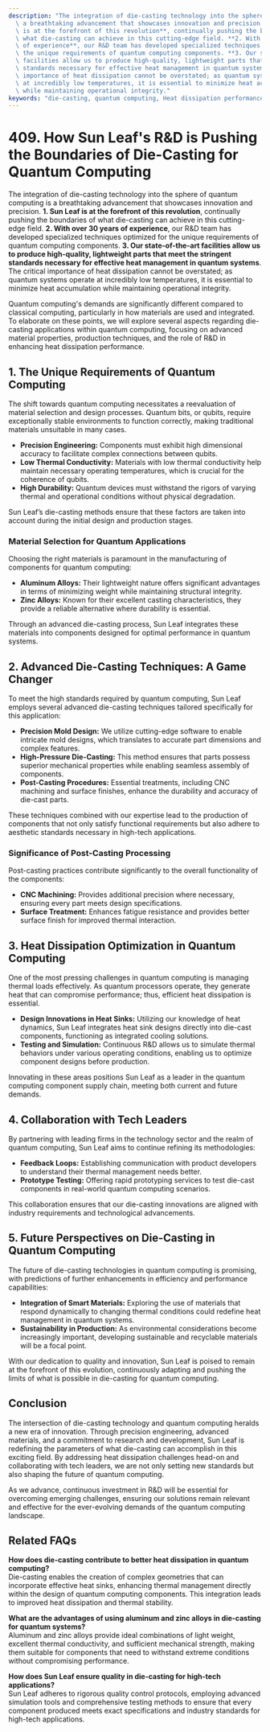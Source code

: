 ```yaml
---
description: "The integration of die-casting technology into the sphere of quantum computing is\
  \ a breathtaking advancement that showcases innovation and precision. **1. Sun Leaf\
  \ is at the forefront of this revolution**, continually pushing the boundaries of\
  \ what die-casting can achieve in this cutting-edge field. **2. With over 30 years\
  \ of experience**, our R&D team has developed specialized techniques optimized for\
  \ the unique requirements of quantum computing components. **3. Our state-of-the-art\
  \ facilities allow us to produce high-quality, lightweight parts that meet the stringent\
  \ standards necessary for effective heat management in quantum systems**. The critical\
  \ importance of heat dissipation cannot be overstated; as quantum systems operate\
  \ at incredibly low temperatures, it is essential to minimize heat accumulation\
  \ while maintaining operational integrity."
keywords: "die-casting, quantum computing, Heat dissipation performance, Heat sink"
---
```

# 409. How Sun Leaf's R&D is Pushing the Boundaries of Die-Casting for Quantum Computing

The integration of die-casting technology into the sphere of quantum computing is a breathtaking advancement that showcases innovation and precision. **1. Sun Leaf is at the forefront of this revolution**, continually pushing the boundaries of what die-casting can achieve in this cutting-edge field. **2. With over 30 years of experience**, our R&D team has developed specialized techniques optimized for the unique requirements of quantum computing components. **3. Our state-of-the-art facilities allow us to produce high-quality, lightweight parts that meet the stringent standards necessary for effective heat management in quantum systems**. The critical importance of heat dissipation cannot be overstated; as quantum systems operate at incredibly low temperatures, it is essential to minimize heat accumulation while maintaining operational integrity.

Quantum computing's demands are significantly different compared to classical computing, particularly in how materials are used and integrated. To elaborate on these points, we will explore several aspects regarding die-casting applications within quantum computing, focusing on advanced material properties, production techniques, and the role of R&D in enhancing heat dissipation performance.

## **1. The Unique Requirements of Quantum Computing**

The shift towards quantum computing necessitates a reevaluation of material selection and design processes. Quantum bits, or qubits, require exceptionally stable environments to function correctly, making traditional materials unsuitable in many cases. 

- **Precision Engineering:** Components must exhibit high dimensional accuracy to facilitate complex connections between qubits.
- **Low Thermal Conductivity:** Materials with low thermal conductivity help maintain necessary operating temperatures, which is crucial for the coherence of qubits.
- **High Durability:** Quantum devices must withstand the rigors of varying thermal and operational conditions without physical degradation.

Sun Leaf’s die-casting methods ensure that these factors are taken into account during the initial design and production stages.

### **Material Selection for Quantum Applications**

Choosing the right materials is paramount in the manufacturing of components for quantum computing:

- **Aluminum Alloys:** Their lightweight nature offers significant advantages in terms of minimizing weight while maintaining structural integrity.
- **Zinc Alloys:** Known for their excellent casting characteristics, they provide a reliable alternative where durability is essential.

Through an advanced die-casting process, Sun Leaf integrates these materials into components designed for optimal performance in quantum systems.

## **2. Advanced Die-Casting Techniques: A Game Changer**

To meet the high standards required by quantum computing, Sun Leaf employs several advanced die-casting techniques tailored specifically for this application:

- **Precision Mold Design:** We utilize cutting-edge software to enable intricate mold designs, which translates to accurate part dimensions and complex features.
- **High-Pressure Die-Casting:** This method ensures that parts possess superior mechanical properties while enabling seamless assembly of components.
- **Post-Casting Procedures:** Essential treatments, including CNC machining and surface finishes, enhance the durability and accuracy of die-cast parts.

These techniques combined with our expertise lead to the production of components that not only satisfy functional requirements but also adhere to aesthetic standards necessary in high-tech applications.

### **Significance of Post-Casting Processing**

Post-casting practices contribute significantly to the overall functionality of the components:

- **CNC Machining:** Provides additional precision where necessary, ensuring every part meets design specifications.
- **Surface Treatment:** Enhances fatigue resistance and provides better surface finish for improved thermal interaction.

## **3. Heat Dissipation Optimization in Quantum Computing**

One of the most pressing challenges in quantum computing is managing thermal loads effectively. As quantum processors operate, they generate heat that can compromise performance; thus, efficient heat dissipation is essential.

- **Design Innovations in Heat Sinks:** Utilizing our knowledge of heat dynamics, Sun Leaf integrates heat sink designs directly into die-cast components, functioning as integrated cooling solutions.
- **Testing and Simulation:** Continuous R&D allows us to simulate thermal behaviors under various operating conditions, enabling us to optimize component designs before production.

Innovating in these areas positions Sun Leaf as a leader in the quantum computing component supply chain, meeting both current and future demands.

## **4. Collaboration with Tech Leaders**

By partnering with leading firms in the technology sector and the realm of quantum computing, Sun Leaf aims to continue refining its methodologies:

- **Feedback Loops:** Establishing communication with product developers to understand their thermal management needs better.
- **Prototype Testing:** Offering rapid prototyping services to test die-cast components in real-world quantum computing scenarios.

This collaboration ensures that our die-casting innovations are aligned with industry requirements and technological advancements.

## **5. Future Perspectives on Die-Casting in Quantum Computing**

The future of die-casting technologies in quantum computing is promising, with predictions of further enhancements in efficiency and performance capabilities:

- **Integration of Smart Materials:** Exploring the use of materials that respond dynamically to changing thermal conditions could redefine heat management in quantum systems.
- **Sustainability in Production:** As environmental considerations become increasingly important, developing sustainable and recyclable materials will be a focal point.

With our dedication to quality and innovation, Sun Leaf is poised to remain at the forefront of this evolution, continuously adapting and pushing the limits of what is possible in die-casting for quantum computing.

## **Conclusion**

The intersection of die-casting technology and quantum computing heralds a new era of innovation. Through precision engineering, advanced materials, and a commitment to research and development, Sun Leaf is redefining the parameters of what die-casting can accomplish in this exciting field. By addressing heat dissipation challenges head-on and collaborating with tech leaders, we are not only setting new standards but also shaping the future of quantum computing.

As we advance, continuous investment in R&D will be essential for overcoming emerging challenges, ensuring our solutions remain relevant and effective for the ever-evolving demands of the quantum computing landscape.

## Related FAQs

**How does die-casting contribute to better heat dissipation in quantum computing?**  
Die-casting enables the creation of complex geometries that can incorporate effective heat sinks, enhancing thermal management directly within the design of quantum computing components. This integration leads to improved heat dissipation and thermal stability.

**What are the advantages of using aluminum and zinc alloys in die-casting for quantum systems?**  
Aluminum and zinc alloys provide ideal combinations of light weight, excellent thermal conductivity, and sufficient mechanical strength, making them suitable for components that need to withstand extreme conditions without compromising performance.

**How does Sun Leaf ensure quality in die-casting for high-tech applications?**  
Sun Leaf adheres to rigorous quality control protocols, employing advanced simulation tools and comprehensive testing methods to ensure that every component produced meets exact specifications and industry standards for high-tech applications.
